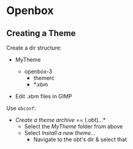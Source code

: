 # Openbox

## Creating a Theme

Create a dir structure:

* MyTheme
  + openbox-3
    - themerc
    - *.xbm

* Edit .xbm files in GIMP

Use `obconf`:

* *Create a theme archive* == (.obt)...*
  + Select the *MyTheme* folder from above
  + Select *Install a new theme...*
    - Navigate to the obt's dir & select that
